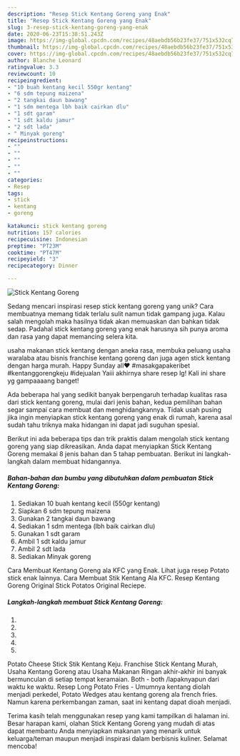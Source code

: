 ```yaml
---
description: "Resep Stick Kentang Goreng yang Enak"
title: "Resep Stick Kentang Goreng yang Enak"
slug: 3-resep-stick-kentang-goreng-yang-enak
date: 2020-06-23T15:38:51.243Z
image: https://img-global.cpcdn.com/recipes/48aebdb56b23fe37/751x532cq70/stick-kentang-goreng-foto-resep-utama.jpg
thumbnail: https://img-global.cpcdn.com/recipes/48aebdb56b23fe37/751x532cq70/stick-kentang-goreng-foto-resep-utama.jpg
cover: https://img-global.cpcdn.com/recipes/48aebdb56b23fe37/751x532cq70/stick-kentang-goreng-foto-resep-utama.jpg
author: Blanche Leonard
ratingvalue: 3.3
reviewcount: 10
recipeingredient:
- "10 buah kentang kecil 550gr kentang"
- "6 sdm tepung maizena"
- "2 tangkai daun bawang"
- "1 sdm mentega lbh baik cairkan dlu"
- "1 sdt garam"
- "1 sdt kaldu jamur"
- "2 sdt lada"
- " Minyak goreng"
recipeinstructions:
- ""
- ""
- ""
- ""
- ""
categories:
- Resep
tags:
- stick
- kentang
- goreng

katakunci: stick kentang goreng 
nutrition: 157 calories
recipecuisine: Indonesian
preptime: "PT23M"
cooktime: "PT47M"
recipeyield: "3"
recipecategory: Dinner

---
```



![Stick Kentang Goreng](https://img-global.cpcdn.com/recipes/48aebdb56b23fe37/751x532cq70/stick-kentang-goreng-foto-resep-utama.jpg)

Sedang mencari inspirasi resep stick kentang goreng yang unik? Cara membuatnya memang tidak terlalu sulit namun tidak gampang juga. Kalau salah mengolah maka hasilnya tidak akan memuaskan dan bahkan tidak sedap. Padahal stick kentang goreng yang enak harusnya sih punya aroma dan rasa yang dapat memancing selera kita.

usaha makanan stick kentang dengan aneka rasa, membuka peluang usaha waralaba atau bisnis franchise kentang goreng dan juga agen stick kentang dengan harga murah. Happy Sunday all❤️ #masakgapakeribet #kentanggorengkeju #idejualan Yaiii akhirnya share resep lg! Kali ini share yg gampaaaang banget!

Ada beberapa hal yang sedikit banyak berpengaruh terhadap kualitas rasa dari stick kentang goreng, mulai dari jenis bahan, kedua pemilihan bahan segar sampai cara membuat dan menghidangkannya. Tidak usah pusing jika ingin menyiapkan stick kentang goreng yang enak di rumah, karena asal sudah tahu triknya maka hidangan ini dapat jadi suguhan spesial.


Berikut ini ada beberapa tips dan trik praktis dalam mengolah stick kentang goreng yang siap dikreasikan. Anda dapat menyiapkan Stick Kentang Goreng memakai 8 jenis bahan dan 5 tahap pembuatan. Berikut ini langkah-langkah dalam membuat hidangannya.

<!--inarticleads1-->

##### Bahan-bahan dan bumbu yang dibutuhkan dalam pembuatan Stick Kentang Goreng:

1. Sediakan 10 buah kentang kecil (550gr kentang)
1. Siapkan 6 sdm tepung maizena
1. Gunakan 2 tangkai daun bawang
1. Sediakan 1 sdm mentega (lbh baik cairkan dlu)
1. Gunakan 1 sdt garam
1. Ambil 1 sdt kaldu jamur
1. Ambil 2 sdt lada
1. Sediakan  Minyak goreng


Cara Membuat Kentang Goreng ala KFC yang Enak. Lihat juga resep Potato stick enak lainnya. Cara Membuat Stik Kentang Ala KFC. Resep Kentang Goreng Original Stick Potatos Original Reciepe. 

<!--inarticleads2-->

##### Langkah-langkah membuat Stick Kentang Goreng:

1. 
1. 
1. 
1. 
1. 


Potato Cheese Stick Stik Kentang Keju. Franchise Stick Kentang Murah, Usaha Kentang Goreng atau Usaha Makanan Ringan akhir-akhir ini banyak bermunculan di setiap tempat keramaian. Both - both /lapaknyapun dari waktu ke waktu. Resep Long Potato Fries - Umumnya kentang diolah menjadi perkedel, Potato Wedges atau kentang goreng ala french fries. Namun karena perkembangan zaman, saat ini kentang dapat dioah menjadi. 

Terima kasih telah menggunakan resep yang kami tampilkan di halaman ini. Besar harapan kami, olahan Stick Kentang Goreng yang mudah di atas dapat membantu Anda menyiapkan makanan yang menarik untuk keluarga/teman maupun menjadi inspirasi dalam berbisnis kuliner. Selamat mencoba!
